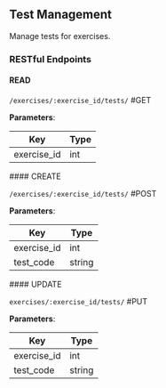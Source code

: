## Test Management

Manage tests for exercises.

### RESTful Endpoints

#### READ

`/exercises/:exercise_id/tests/` #GET

**Parameters**:

Key | Type
---- | ------
exercise_id | int

#### CREATE

`/exercises/:exercise_id/tests/` #POST

**Parameters**:

Key | Type
---- | ------
exercise_id | int
test_code | string

#### UPDATE

`exercises/:exercise_id/tests/` #PUT

**Parameters**:

Key | Type
---- | ------
exercise_id | int
test_code | string